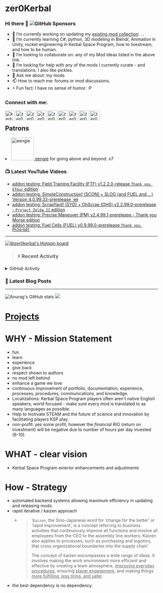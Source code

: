 # zer0Kerbal

### Hi there 👋 ![GitHub Sponsors](https://img.shields.io/github/sponsors/zer0Kerbal?color=purple&label=Github%20Sponsors&style=social)  
- 🔭 I’m currently working on updating my [existing mod collection](https://tinyurl.com/zer0KModTracker): ...
- 🌱 I’m currently learning C#, python, 3D modeling in Blendr, Animation in Unity, rocket engineering in Kerbal Space Program, how to livestream, and how to be human.
- 👯 I’m looking to collaborate on: any of my Mod Ideas listed in the above link.
- 🤔 I’m looking for help with any of the mods I currently curate - and translations. I also like pickles.
- 💬 Ask me about: my mods 
- 📫 How to reach me: forums or mod discussions.
- ⚡ Fun fact: I have no sense of humor. :P

### Connect with me:

<!--[<img align="left" alt="kerbalspaceprogram.com" width="32px" src="https://kerbalspaceprogram.com//favicon.ico" />][website]-->
[<img align="left" alt="kerbalspaceprogram.com" width="32px" src="https://cdn.icon-icons.com/icons2/1381/PNG/32/kerbalspaceprogram_93898.png" />][website]
[<img align="left" alt="zer0Kerbal | CurseForge" width="32px" src="https://cdn.jsdelivr.net/npm/simple-icons@v3/icons/curseforge.svg" />][curseforge]
[<img align="left" alt="zer0Kerbal | Reddit" width="32px" src="https://cdn.icon-icons.com/icons2/1945/PNG/512/iconfinder-reddit-4661631_122483.png" />][reddit]
[<img align="left" alt="zer0Kerbal | Patreon" width="32px" src="https://cdn.icon-icons.com/icons2/2429/PNG/512/patreon_logo_icon_147253.png" />][patreon]
[<img align="left" alt="zer0Kerbal | YouTube" width="32px" src="https://cdn.icon-icons.com/icons2/836/PNG/512/Youtube_icon-icons.com_66802.png" />][youtube]
[<img align="left" alt="zer0Kerbal | Twitch" width="32px" src="https://cdn.icon-icons.com/icons2/2699/PNG/512/twitch_logo_icon_170383.png" />][twitch]
[<img align="left" alt="zer0Kerbal | PayPal" width="32px" src="https://cdn.icon-icons.com/icons2/2699/PNG/512/paypal_logo_icon_168055.png" />][paypal]
[<img align="left" alt="zer0Kerbal | Buy Me a Coffee" width="32px" src="https://www.buymeacoffee.com/assets/img/bmc-meta-new/new/favicon.ico" />][buymeacoffee]
<!-- [<img align="left" alt="zer0Kerbal | buy me a coffee" width="22px" src="https://cdn.jsdelivr.net/npm/simple-icons@v3/icons/buymeacoffee.svg" />][buymeacoffee] -->
[<img align="left" alt="zer0Kerbal | Twitter" width="32px" src="https://cdn.icon-icons.com/icons2/836/PNG/32/Twitter_icon-icons.com_66803.png" />][twitter]
<!-- [<img align="left" alt="zer0Kerbal | Twitter" width="22px" src="https://cdn.jsdelivr.net/npm/simple-icons@v3/icons/twitter.svg" />][twitter] -->
<br />

## Patrons

<li><a href="https://www.reddit.com/user/eengie/"><img border="0" alt="eengie" src="https://i.redd.it/snoovatar/avatars/96418e79-2cd4-4759-91c2-057701985e65.png" width="75" height="75" > eengie</a> for going above and beyond. o7</li>

### 📺 Latest YouTube Videos

<!-- YOUTUBE:START -->
- [addon testing: Field Training Facility &lpar;FTF&rpar; v1.2.2.0-release `Thank you Efour` edition](https://www.youtube.com/watch?v=bZCUd0vmmSQ)
- [addon testing: SimpleConstruction! &lpar;SCON&rpar; + SLOG &lpar;and FUEL and ...&rpar; Version 4.0.99.33-prerelease `ee](https://www.youtube.com/watch?v=G_rg9bB-5Us)
- [addon testing: ScrapYard! &lpar;SYD&rpar; + OhScrap &lpar;OHS&rpar; v2.2.99.0-prerelease - `Project Zelda II` edition](https://www.youtube.com/watch?v=S1vsjdzUPg0)
- [addon testing: Precise Maneuver &lpar;PM&rpar; v2.4.99.1-prerelease - Thank you Morse edition](https://www.youtube.com/watch?v=5sMNIv06mhg)
- [addon testing: Fuel Cells &lpar;FUEL&rpar; v0.9.99.0-prerelease `Thank you Ph34rb0t`](https://www.youtube.com/watch?v=Mtb48AMlH2U)
<!-- YOUTUBE:END -->

---

[![@zer0kerbal's Holopin board](https://holopin.io/api/user/board?user=zer0kerbal)](https://www.holopin.io/@zer0kerbal)

>### :zap: Recent Activity

<details>
  <summary>GitHub Activity</summary>
  
<!--START_SECTION:activity-->
1. ❗️ Opened issue [#44](https://github.com/zer0Kerbal/FieldTrainingLab/issues/44) in [zer0Kerbal/FieldTrainingLab](https://github.com/zer0Kerbal/FieldTrainingLab)
2. ❗️ Opened issue [#43](https://github.com/zer0Kerbal/FieldTrainingLab/issues/43) in [zer0Kerbal/FieldTrainingLab](https://github.com/zer0Kerbal/FieldTrainingLab)
3. ❗️ Closed issue [#40](https://github.com/zer0Kerbal/FieldTrainingLab/issues/40) in [zer0Kerbal/FieldTrainingLab](https://github.com/zer0Kerbal/FieldTrainingLab)
4. ❗️ Closed issue [#39](https://github.com/zer0Kerbal/FieldTrainingLab/issues/39) in [zer0Kerbal/FieldTrainingLab](https://github.com/zer0Kerbal/FieldTrainingLab)
5. ❗️ Closed issue [#31](https://github.com/zer0Kerbal/FieldTrainingLab/issues/31) in [zer0Kerbal/FieldTrainingLab](https://github.com/zer0Kerbal/FieldTrainingLab)
6. ❗️ Closed issue [#14](https://github.com/zer0Kerbal/FieldTrainingLab/issues/14) in [zer0Kerbal/FieldTrainingLab](https://github.com/zer0Kerbal/FieldTrainingLab)
7. 🎉 Merged PR [#41](https://github.com/zer0Kerbal/FieldTrainingLab/pull/41) in [zer0Kerbal/FieldTrainingLab](https://github.com/zer0Kerbal/FieldTrainingLab)
8. 💪 Opened PR [#41](https://github.com/zer0Kerbal/FieldTrainingLab/pull/41) in [zer0Kerbal/FieldTrainingLab](https://github.com/zer0Kerbal/FieldTrainingLab)
9. ❗️ Opened issue [#40](https://github.com/zer0Kerbal/FieldTrainingLab/issues/40) in [zer0Kerbal/FieldTrainingLab](https://github.com/zer0Kerbal/FieldTrainingLab)
10. ❗️ Opened issue [#39](https://github.com/zer0Kerbal/FieldTrainingLab/issues/39) in [zer0Kerbal/FieldTrainingLab](https://github.com/zer0Kerbal/FieldTrainingLab)
<!--END_SECTION:activity-->

</details

---

### 📕 Latest Blog Posts

<!-- BLOG-POST-LIST:START -->
<!-- BLOG-POST-LIST:END -->

<!-- REDDIT-LIST:START -->
<!-- REDDIT-LIST:END -->


---

<!--- [![Anurag's GitHub stats](https://github-readme-stats.vercel.app/api?username=zer0Kerbal)](https://github.com/anuraghazra/github-readme-stats) -->
![Anurag's GitHub stats](https://github-readme-stats.vercel.app/api?username=zer0Kerbal&show_icons=true) <img src="https://github-readme-stats.vercel.app/api/top-langs/?username=zer0kerbal&layout=compact&hide_border=true&bg_color=bada55&langs_count=4">  

# [Projects](projects.md)
   
  
# WHY - Mission Statement

* fun
* learn
* experience
* give back
* respect shown to authors
* no mod left behind
* enhance a game we love
* continuous improvement of portfolio, documentation, experience, processes, procedures, communications, and knowledge.
* Localizations: Kerbal Space Program players often aren't native English speakers; world focused - make sure every mod is translated to as many languages as possible.
* Help to motivate STEAM and the future of science and innovation by facilitating players KSP play.
* non-profit: yes some profit; however the *financial* RIO (return on investment) will be negative due to number of hours per day invested (6-10).

# WHAT - clear vision

* Kerbal Space Program exterior enhancements and adjustments

# How - Strategy

* automated backend systems allowing maximum efficiency in updating and releasing mods.
* rapid iterative / kaizen approach
  * > ‘`Kaizen`, the Sino-Japanese word for ‘change for the better‘ or ‘rapid improvement’, is a concept referring to business activities that continuously improve all functions and involve all employees from the CEO to the assembly line workers. Kaizen also applies to processes, such as purchasing and logistics, that cross organizational boundaries into the supply chain’
    >
    > The concept of kaizen encompasses a wide range of ideas. It involves making the work environment more efficient and effective by creating a team atmosphere, <u>improving everyday procedures</u>, ensuring <u>player engagement</u>, and making things <u>more fulfilling, less tiring, and safer</u>.
- the best dependency is no dependency.

<!--
**zer0Kerbal/zer0Kerbal** is a ✨ _special_ ✨ repository because its `README.md` (this file) appears on your GitHub profile.
<img src="https://wakatime.com/share/@926db0f4-33a1-4545-8aa6-88d1f7186f67/18dd85d3-f64d-4bcc-a3c3-65302497efc0.svg" width=600 height=600> -->

[website]: https://forum.kerbalspaceprogram.com/index.php?/profile/190933-zer0kerbal/
[youtube]: https://www.youtube.com/@zer0Kerbal
[twitter]: https://twitter.com/zer0Kerbal
[curseforge]: https://www.curseforge.com/members/zer0kerbal/projects
[twitch]: https://www.twitch.tv/zer0kerbal

[reddit]: https://www.reddit.com/user/zer0Kerbal
[patreon]: https://www.patreon.com/zer0Kerbal
[paypal]: https://www.paypal.com/donate?hosted_button_id=DC22YHMEJREKL
[buymeacoffee]: http://buymeacoffee.com/zer0Kerbal

